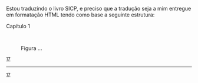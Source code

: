 Estou traduzindo o livro SICP, e preciso que a tradução seja a mim entregue em formatação HTML tendo como base a seguinte estrutura:
<!--Content-->
<article>
    <!--Titulo de referência-->
    <span id="chapter">Capítulo 1</span>
    <h1><!--Titulo da página--></h1>
    <!---Caso tenha algum Quot será definido assim:-->
    <span class="quote"></span>
    <!--Ps. Se o texto tiver um quote o primeiro paragrafo terá uma classe chamada word-cappilar-->
    <p><!--Texto--></p>
    <!--Os códigos serão estruturados da seguinte forma-->
    <pre><code class="language-scheme"></code></pre>
    <!--Porém quando nos paragrafos terá a seguinte estrutura-->
    <p><!--Texto--><span class="code"><!--Codigo--></span><!--Texto--></p>
    <!--Caso tenha figuras inslustrativas será assim:-->
    <figure>
        <img src="/img/sicp-pt-br/" alt="">
        <figcaption>Figura ...</figcaption>
    </figure>
    <!--Nos paragrafos a referências de notas de rodapé, essas referÊncias devem ser estruturadas assim:-->
    <p><!--No inicio do paragrafo vai uma tag sup para identifica-la--><sup id="note-17"></sup><!--Texto--><!--Finalizando com outra tag sup, a qual será o link para a nota de rodapé--><sup><a href="#footnote-17">17</a></sup></p>
    <!--A nota de rodapé é estruturada da seguinte forma:-->
    <hr id="footnote-line">
    <section id="footnotes">
        <p id="footnote-17"><sup><a href="#note-17">17</a></sup> <!--Texto--></p>
    </section>
    <!--Ps. Os comentários é para lhe descrever como funciona e não deve haver na tradução final-->
</article>